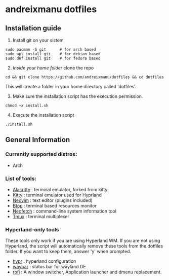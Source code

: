 # andreixmanu dotfiles

## Installation guide

1. Install git on your sistem
```shell
sudo pacman -S git      # for arch based
sudo apt install git    # for debian based
sudo dnf install git    # for fedora based 
```

2. *Inside your home folder* clone the repo
```shell
cd && git clone https://github.com/andreixmanu/dotfiles && cd dotfiles
```
This will create a folder in your home directory called 'dotfiles'.

3. Make sure the installation script has the execution permission.
```shell
chmod +x install.sh
```
4. Execute the installation script
```shell
./install.sh
```

## General Information

### Currently supported distros:
- Arch 

### List of tools:

- [Alacritty](https://alacritty.org/) : terminal emulator, forked from kitty 
- [Kitty](https://sw.kovidgoyal.net/kitty/) : terminal emulator used for Hyprland
- [Neovim](https://neovim.io/) : text editor (plugins included)
- [Btop](https://github.com/aristocratos/btop) : terminal based resources monitor
- [Neofetch](https://github.com/dylanaraps/neofetch) : command-line system information tool
- [Tmux](https://github.com/tmux/tmux) : terminal multiplexer

### Hyperland-only tools
These tools only work if you are using Hyperland WM. If you are not using Hyperland, the script will automatically remove these tools from the dotfiles folder. If you want to keep them, answer 'y' when prompted.

- [hypr](https://hyprland.org/) : hyperland configuration
- [waybar](https://github.com/Alexays/Waybar) : status bar for wayland DE
- [rofi](https://github.com/davatorium/rofi) : A window switcher, Application launcher and dmenu replacement.
